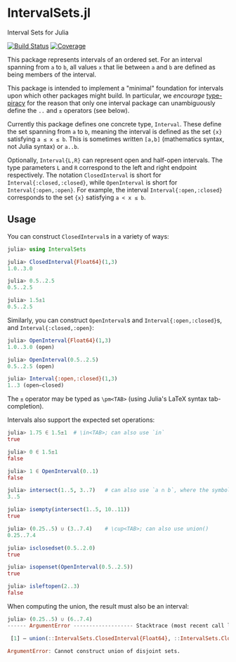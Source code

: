 # IntervalSets.jl
Interval Sets for Julia

[![Build Status](https://github.com/JuliaMath/IntervalSets.jl/workflows/CI/badge.svg)](https://github.com/JuliaMath/IntervalSets.jl/actions)
[![Coverage](https://codecov.io/gh/JuliaMath/IntervalSets.jl/branch/master/graph/badge.svg)](https://codecov.io/gh/JuliaMath/IntervalSets.jl)

This package represents intervals of an ordered set. For an interval
spanning from `a` to `b`, all values `x` that lie between `a` and `b`
are defined as being members of the interval.

This package is intended to implement a "minimal" foundation for
intervals upon which other packages might build. In particular, we
*encourage* [type-piracy](https://docs.julialang.org/en/v1/manual/style-guide/#Avoid-type-piracy)
for the reason that only one interval package can
unambiguously define the `..` and `±` operators (see below).

Currently this package defines one concrete type, `Interval`.
These define the set spanning from `a` to `b`, meaning the
interval is defined as the set `{x}` satisfying `a ≤ x ≤ b`. This is
sometimes written `[a,b]` (mathematics syntax, not Julia syntax) or
`a..b`.

Optionally, `Interval{L,R}` can represent open and half-open intervals. The type
parameters `L` and `R` correspond to the left and right endpoint respectively.
The notation `ClosedInterval` is short for `Interval{:closed,:closed}`, while `OpenInterval` is short for `Interval{:open,:open}`. For example, the interval `Interval{:open,:closed}` corresponds to the set `{x}` satisfying `a < x ≤ b`.

## Usage

You can construct `ClosedInterval`s in a variety of ways:

```julia
julia> using IntervalSets

julia> ClosedInterval{Float64}(1,3)
1.0..3.0

julia> 0.5..2.5
0.5..2.5

julia> 1.5±1
0.5..2.5
```

Similarly, you can construct `OpenInterval`s and `Interval{:open,:closed}`s, and `Interval{:closed,:open}`:
```julia
julia> OpenInterval{Float64}(1,3)
1.0..3.0 (open)

julia> OpenInterval(0.5..2.5)
0.5..2.5 (open)

julia> Interval{:open,:closed}(1,3)
1..3 (open–closed)
```

The `±` operator may be typed as `\pm<TAB>` (using Julia's LaTeX
syntax tab-completion).

Intervals also support the expected set operations:

```julia
julia> 1.75 ∈ 1.5±1  # \in<TAB>; can also use `in`
true

julia> 0 ∈ 1.5±1
false

julia> 1 ∈ OpenInterval(0..1)
false

julia> intersect(1..5, 3..7)   # can also use `a ∩ b`, where the symbol is \cap<TAB>
3..5

julia> isempty(intersect(1..5, 10..11))
true

julia> (0.25..5) ∪ (3..7.4)    # \cup<TAB>; can also use union()
0.25..7.4

julia> isclosedset(0.5..2.0)
true

julia> isopenset(OpenInterval(0.5..2.5))
true

julia> isleftopen(2..3)
false
```

When computing the union, the result must also be an interval:
```julia
julia> (0.25..5) ∪ (6..7.4)
------ ArgumentError ------------------- Stacktrace (most recent call last)

 [1] — union(::IntervalSets.ClosedInterval{Float64}, ::IntervalSets.ClosedInterval{Float64}) at closed.jl:34

ArgumentError: Cannot construct union of disjoint sets.
```
